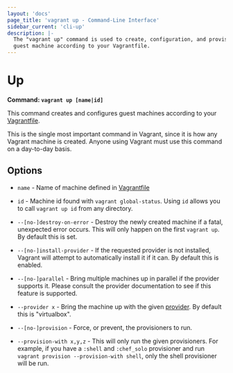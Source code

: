 ```yaml
---
layout: 'docs'
page_title: 'vagrant up - Command-Line Interface'
sidebar_current: 'cli-up'
description: |-
  The "vagrant up" command is used to create, configuration, and provision a
  guest machine according to your Vagrantfile.
---
```


# Up

**Command: `vagrant up [name|id]`**

This command creates and configures guest machines according to your
[Vagrantfile](/docs/vagrantfile/).

This is the single most important command in Vagrant, since it is how
any Vagrant machine is created. Anyone using Vagrant must use this command
on a day-to-day basis.

## Options

- `name` - Name of machine defined in [Vagrantfile](/docs/vagrantfile/)

- `id` - Machine id found with `vagrant global-status`. Using `id` allows
  you to call `vagrant up id` from any directory.

- `--[no-]destroy-on-error` - Destroy the newly created machine if a fatal,
  unexpected error occurs. This will only happen on the first `vagrant up`.
  By default this is set.

- `--[no-]install-provider` - If the requested provider is not installed,
  Vagrant will attempt to automatically install it if it can. By default this
  is enabled.

- `--[no-]parallel` - Bring multiple machines up in parallel if the provider
  supports it. Please consult the provider documentation to see if this feature
  is supported.

- `--provider x` - Bring the machine up with the given
  [provider](/docs/providers/). By default this is "virtualbox".

- `--[no-]provision` - Force, or prevent, the provisioners to run.

- `--provision-with x,y,z` - This will only run the given provisioners. For
  example, if you have a `:shell` and `:chef_solo` provisioner and run
  `vagrant provision --provision-with shell`, only the shell provisioner will
  be run.

